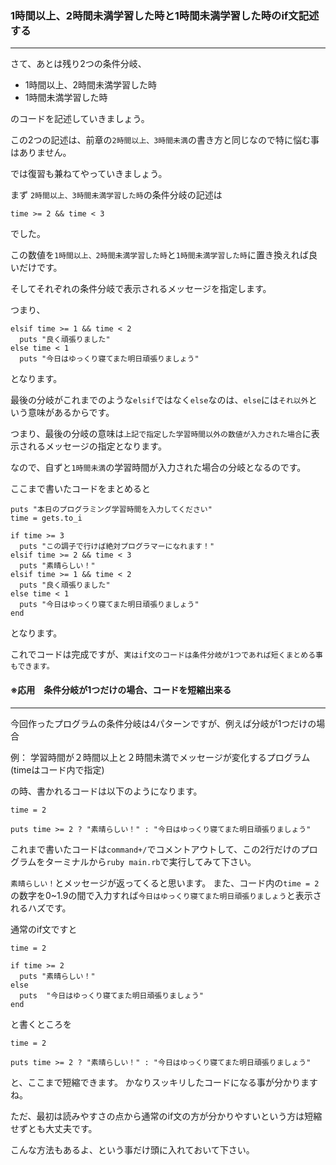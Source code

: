 ### 1時間以上、2時間未満学習した時と1時間未満学習した時のif文記述する
****


さて、あとは残り2つの条件分岐、
- 1時間以上、2時間未満学習した時
- 1時間未満学習した時

のコードを記述していきましょう。


この2つの記述は、前章の`2時間以上、3時間未満`の書き方と同じなので特に悩む事はありません。

では復習も兼ねてやっていきましょう。


まず `2時間以上、3時間未満学習した時`の条件分岐の記述は

`
time >= 2 && time < 3
`

でした。


この数値を`1時間以上、2時間未満学習した時`と`1時間未満学習した時`に置き換えれば良いだけです。

そしてそれぞれの条件分岐で表示されるメッセージを指定します。

つまり、

```
elsif time >= 1 && time < 2
  puts "良く頑張りました"
else time < 1
  puts "今日はゆっくり寝てまた明日頑張りましょう"
  ```
  となります。


  最後の分岐がこれまでのような`elsif`ではなく`else`なのは、`else`には`それ以外`という意味があるからです。

  つまり、最後の分岐の意味は`上記で指定した学習時間以外の数値が入力された場合`に表示されるメッセージの指定となります。

  なので、自ずと`1時間未満`の学習時間が入力された場合の分岐となるのです。

  ここまで書いたコードをまとめると

  ```
  puts "本日のプログラミング学習時間を入力してください"
  time = gets.to_i

  if time >= 3
    puts "この調子で行けば絶対プログラマーになれます！"
  elsif time >= 2 && time < 3
    puts "素晴らしい！"
  elsif time >= 1 && time < 2
    puts "良く頑張りました"
  else time < 1
    puts "今日はゆっくり寝てまた明日頑張りましょう"
  end
  ```


となります。

これでコードは完成ですが、```実はif文のコードは条件分岐が1つであれば短くまとめる事もできます。```  


#### ※応用　条件分岐が1つだけの場合、コードを短縮出来る
****


今回作ったプログラムの条件分岐は4パターンですが、例えば分岐が1つだけの場合

例：
学習時間が２時間以上と２時間未満でメッセージが変化するプログラム(timeはコード内で指定)


の時、書かれるコードは以下のようになります。
```
time = 2

puts time >= 2 ? "素晴らしい！" : "今日はゆっくり寝てまた明日頑張りましょう"
```


これまで書いたコードは`command+/`でコメントアウトして、この2行だけのプログラムをターミナルから`ruby main.rb`で実行してみて下さい。


`素晴らしい！`とメッセージが返ってくると思います。
また、コード内の`time = 2`の数字を0~1.9の間で入力すれば`今日はゆっくり寝てまた明日頑張りましょう`と表示されるハズです。


通常のif文ですと

```
time = 2

if time >= 2
  puts "素晴らしい！"
else
  puts  "今日はゆっくり寝てまた明日頑張りましょう"
end  
```
と書くところを
```
time = 2

puts time >= 2 ? "素晴らしい！" : "今日はゆっくり寝てまた明日頑張りましょう"
```


と、ここまで短縮できます。
かなりスッキリしたコードになる事が分かりますね。

ただ、最初は読みやすさの点から通常のif文の方が分かりやすいという方は短縮せずとも大丈夫です。

こんな方法もあるよ、という事だけ頭に入れておいて下さい。
